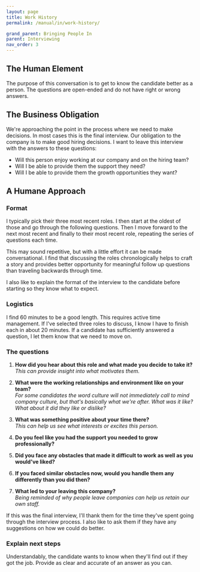```yaml
---
layout: page
title: Work History
permalink: /manual/in/work-history/

grand_parent: Bringing People In
parent: Interviewing
nav_order: 3
---
```


## The Human Element

The purpose of this conversation is to get to know the candidate better as a
person. The questions are open-ended and do not have right or wrong answers.

## The Business Obligation

We're approaching the point in the process where we need to make decisions. In
most cases this is the final interview. Our obligation to the company is to make
good hiring decisions. I want to leave this interview with the answers to these
questions:

* Will this person enjoy working at our company and on the hiring team?
* Will I be able to provide them the support they need?
* Will I be able to provide them the growth opportunities they want?

## A Humane Approach

### Format

I typically pick their three most recent roles. I then start at the oldest of
those and go through the following questions. Then I move forward to the next
most recent and finally to their most recent role, repeating the series of
questions each time.

This may sound repetitive, but with a little effort it can be made
conversational. I find that discussing the roles chronologically helps to craft
a story and provides better opportunity for meaningful follow up questions than
traveling backwards through time.

I also like to explain the format of the interview to the candidate before
starting so they know what to expect.

### Logistics

I find 60 minutes to be a good length. This requires active time management. If
I've selected three roles to discuss, I know I have to finish each in about 20
minutes. If a candidate has sufficiently answered a question, I let them know
that we need to move on.

### The questions

1. **How did you hear about this role and what made you decide to take it?**  
*This can provide insight into what motivates them.*

2. **What were the working relationships and environment like on your team?**  
*For some candidates the word culture will not immediately call to mind company
culture, but that's basically what we're after. What was it like? What about it
did they like or dislike?*

3. **What was something positive about your time there?**  
*This can help us see what interests or excites this person.*

4. **Do you feel like you had the support you needed to grow professionally?**

5. **Did you face any obstacles that made it difficult to work as well as you
would've liked?**

6. **If you faced similar obstacles now, would you handle them any differently
than you did then?**

7. **What led to your leaving this company?**  
*Being reminded of why people leave companies can help us retain our own
staff.*

If this was the final interview, I'll thank them for the time they've spent
going through the interview process. I also like to ask them if they have any
suggestions on how we could do better.

### Explain next steps

Understandably, the candidate wants to know when they'll find out if they got
the job. Provide as clear and accurate of an answer as you can.
